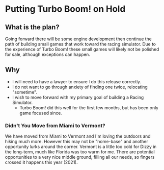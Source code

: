 # Putting Turbo Boom! on Hold

## What is the plan?

Going forward there will be some engine development then continue the path of building small games that work toward the racing simulator. Due to the experience of Turbo Boom! these small games will likely not be polished for sale, although exceptions can happen.

## Why

* I will need to have a lawyer to ensure I do this release correctly.
* I do not want to go through anxiety of finding one twice, relocating "sometime".
* I wish to move forward with my primary goal of building a Racing Simulator.
	* Turbo Boom! did this well for the first few months, but has been only game focused since.

### Didn't You Move from Miami to Vermont?

We have moved from Miami to Vermont and I'm loving the outdoors and hiking much more. However this may not be "home-base" and another opportunity lurks around the corner. Vermont is a little too cold for Dizzy in the long-term, much like Florida was too warm for me. There are potential opportunities to a very nice middle ground, filling all our needs, so fingers crossed it happens this year (2021).
